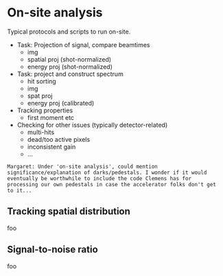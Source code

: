 # On-site analysis

Typical protocols and scripts to run on-site.

- Task: Projection of signal, compare beamtimes
	- img
	- spatial proj (shot-normalized)
	- energy proj (shot-normalized)
- Task: project and construct spectrum
	- hit sorting
	- img
	- spat proj
	- energy proj (calibrated)
- Tracking properties
    - first moment etc
- Checking for other issues (typically detector-related)
    - multi-hits
    - dead/too active pixels
    - inconsistent gain
    - ...

```{note}
Margaret: Under 'on-site analysis', could mention significance/explanation of darks/pedestals. I wonder if it would eventually be worthwhile to include the code Clemens has for processing our own pedestals in case the accelerator folks don't get to it...
```

## Tracking spatial distribution

foo

## Signal-to-noise ratio

foo
